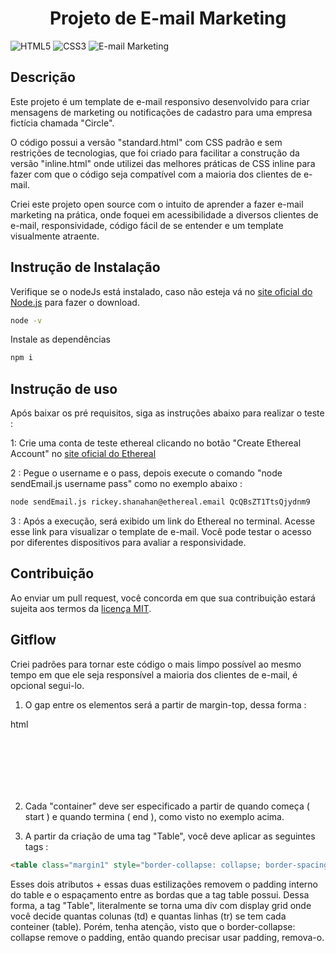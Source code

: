 <h1 align="center"> Projeto de E-mail Marketing </h1>

![HTML5](https://img.shields.io/badge/HTML5-E34F26?style=for-the-badge&logo=html5&logoColor=white) ![CSS3](https://img.shields.io/badge/CSS3-1572B6?style=for-the-badge&logo=css3&logoColor=white)
![E-mail Marketing](https://img.shields.io/badge/E--mail%20Marketing-green?logo=gmail&logoColor=white) 

## Descrição 

Este projeto é um template de e-mail responsivo desenvolvido para criar mensagens de marketing ou notificações de cadastro para uma empresa fictícia chamada "Circle".

O código possui a versão "standard.html" com CSS padrão e sem restrições de tecnologias, que foi criado para facilitar a construção da versão "inline.html" onde utilizei das melhores práticas de CSS inline para fazer com que o código seja compatível com a maioria dos clientes de e-mail.

Criei este projeto open source com o intuito de aprender a fazer e-mail marketing na prática, onde foquei em acessibilidade a diversos clientes de e-mail, responsividade, código fácil de se entender e um template visualmente atraente.

## Instrução de Instalação

Verifique se o nodeJs está instalado, caso não esteja vá no [site oficial do Node.js](https://nodejs.org/) para fazer o download.

```bash
node -v
```

Instale as dependências

```bash
npm i
```


## Instrução de uso

Após baixar os pré requisitos, siga as instruções abaixo para realizar o teste :

1: Crie uma conta de teste ethereal clicando no botão "Create Ethereal Account" no [site oficial do Ethereal](https://ethereal.email/)

2 : Pegue o username e o pass, depois execute o comando "node sendEmail.js username pass" como no exemplo abaixo :

```bash
node sendEmail.js rickey.shanahan@ethereal.email QcQBsZT1TtsQjydnm9
```

3 : Após a execução, será exibido um link do Ethereal no terminal. Acesse esse link para visualizar o template de e-mail. Você pode testar o acesso por diferentes dispositivos para avaliar a responsividade.

## Contribuição

Ao enviar um pull request, você concorda em que sua contribuição estará sujeita aos termos da [licença MIT](LICENSE.txt).

## Gitflow

Criei padrões para tornar este código o mais limpo possível ao mesmo tempo em que ele seja responsível a maioria dos clientes de e-mail, é opcional segui-lo.

1) O gap entre os elementos será a partir de margin-top, dessa forma :

html
<!-- start margin 80px -->
<table class="margin1" style="border-collapse: collapse; border-spacing: 0;" cellspacing="0" cellpadding="0">
    <tr>
        <td height="80px" style="line-height: 80px; font-size: 0;">&nbsp;</td>                        
    </tr>
</table>
<!-- end margin 80px -->


2) Cada "container" deve ser especificado a partir de quando começa ( start ) e quando termina ( end ), como visto no exemplo acima.

3) A partir da criação de uma tag "Table", você deve aplicar as seguintes tags :

```html
<table class="margin1" style="border-collapse: collapse; border-spacing: 0;" cellspacing="0" cellpadding="0">
```

Esses dois atributos + essas duas estilizações removem o padding interno do table e o espaçamento entre as bordas que a tag table possui. Dessa forma, a tag "Table", literalmente se torna uma div com display grid onde você decide quantas colunas (td) e quantas linhas (tr) se tem cada conteiner (table). Porém, tenha atenção, visto que o border-collapse: collapse remove o padding, então quando precisar usar padding, remova-o.